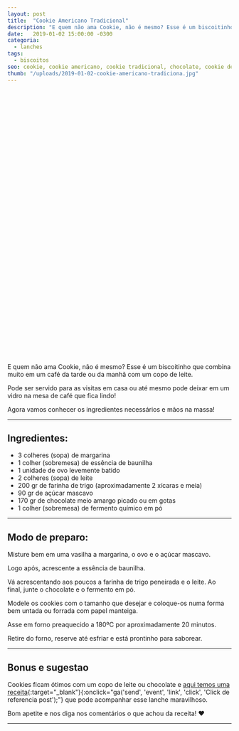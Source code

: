 ```yaml
---
layout: post
title:  "Cookie Americano Tradicional"
description: "E quem não ama Cookie, não é mesmo? Esse é um biscoitinho que combina muito em um café da tarde ou da manhã com um copo de leite."
date:   2019-01-02 15:00:00 -0300
categoria:
  - lanches
tags:
  - biscoitos
seo: cookie, cookie americano, cookie tradicional, chocolate, cookie de chocolate
thumb: "/uploads/2019-01-02-cookie-americano-tradiciona.jpg"
---
```


<div class="adsLeft">
<ins class="adsbygoogle"
     style="display:inline-block;width:160px;height:600px"
     data-ad-client="ca-pub-8078000237589807"
     data-ad-slot="3534346713"></ins>
<script>
(adsbygoogle = window.adsbygoogle || []).push({});
</script>
</div>

E quem não ama Cookie, não é mesmo? Esse é um biscoitinho que combina muito em um café da tarde ou da manhã com um copo de leite.

Pode ser servido para as visitas em casa ou até mesmo pode deixar em um vidro na mesa de café que fica lindo!

Agora vamos conhecer os ingredientes necessários e mãos na massa!


---

## Ingredientes:
  - 3 colheres (sopa) de margarina
  - 1 colher (sobremesa) de essência de baunilha
  - 1 unidade de ovo levemente batido
  - 2 colheres (sopa) de leite
  - 200 gr de farinha de trigo (aproximadamente 2 xícaras e meia)
  - 90 gr de açúcar mascavo
  - 170 gr de chocolate meio amargo picado ou em gotas
  - 1 colher (sobremesa) de fermento químico em pó

---

## Modo de preparo:
Misture bem em uma vasilha a margarina, o ovo e o açúcar mascavo.

Logo após, acrescente a essência de baunilha.

Vá acrescentando aos poucos a farinha de trigo peneirada e o leite. Ao final, junte o chocolate e o fermento em pó.

Modele os cookies com o tamanho que desejar e coloque-os numa forma bem untada ou forrada com papel manteiga.

Asse em forno preaquecido a 180ºC por aproximadamente 20 minutos.

Retire do forno, reserve até esfriar e está prontinho para saborear.

---

## Bonus e sugestao
Cookies ficam ótimos com um copo de leite ou chocolate e [aqui temos uma receita](https://deliciosasdicas.com/chocolate-quente-cremoso/){:target="_blank"}{:onclick="ga('send', 'event', 'link', 'click', 'Click de referencia post');"} que pode acompanhar esse lanche maravilhoso.

Bom apetite e nos diga nos comentários o que achou da receita! ❤️

---

<div class="adsRight">

</div>
